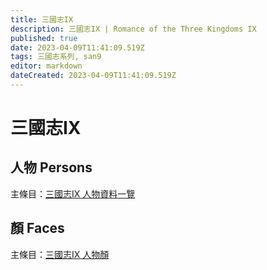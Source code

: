 ```yaml
---
title: 三國志IX
description: 三國志IX | Romance of the Three Kingdoms IX
published: true
date: 2023-04-09T11:41:09.519Z
tags: 三國志系列, san9
editor: markdown
dateCreated: 2023-04-09T11:41:09.519Z
---
```


# 三國志IX

## 人物 Persons

主條目：[三國志IX 人物資料一覽](/遊戲/三國志IX/人物資料)

## 顏 Faces

主條目：[三國志IX 人物顏](/遊戲/三國志IX/人物顏)